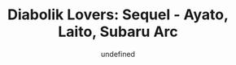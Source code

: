 --- 
slug: "diabolik-lovers-sequel-ayato-laito-subaru-arc"
title: "Diabolik Lovers: Sequel - Ayato, Laito, Subaru Arc"
publishdate: "2019-01-01"
src: "https://365manga.net/manga/diabolik-lovers-sequel-ayato-laito-subaru-arc"
author: "undefined"
image: "https://data.365manga.net/images/thumbnails/32597-diabolik-lovers-sequel-ayato-laito-subaru-arc.jpg"
tags: ["Action","Josei","Psychological","Romance","Shoujo","Shoujo ai","Smut","Supernatural"]
chapters: ["]
chapterlinks: ["]
description: ""
---